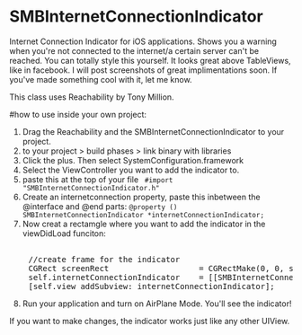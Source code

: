 SMBInternetConnectionIndicator
==============================

Internet Connection Indicator for iOS applications. Shows you a warning when you're not connected to the internet/a certain server can't be reached. You can totally style this yourself. It looks great above TableViews, like in facebook. I will post screenshots of great implimentations soon. If you've made something cool with it, let me know.

This class uses Reachability by Tony Million. 

#how to use inside your own project: 
1. Drag the Reachability and the SMBInternetConnectionIndicator to your project. 
2. to your project > build phases > link binary with libraries 
3. Click the plus. Then select SystemConfiguration.framework 
4. Select the ViewController you want to add the indicator to. 
5. paste this at the top of your file <code> #import "SMBInternetConnectionIndicator.h" </code>
6. Create an internetconnection property, paste this inbetween the @interface and @end parts: 
   <code>@property () SMBInternetConnectionIndicator *internetConnectionIndicator;</code>
7. Now creat a rectamgle where you want to add the indicator in the viewDidLoad funciton: 
<pre> 
    //create frame for the indicator
    CGRect screenRect                   = CGRectMake(0, 0, self.view.frame.size.width, 64);
    self.internetConnectionIndicator    = [[SMBInternetConnectionIndicator alloc] initWithFrame:screenRect];
    [self.view addSubview:_internetConnectionIndicator];
</pre> 
8. Run your application and turn on AirPlane Mode. You'll see the indicator! 

If you want to make changes, the indicator works just like any other UIView. 
